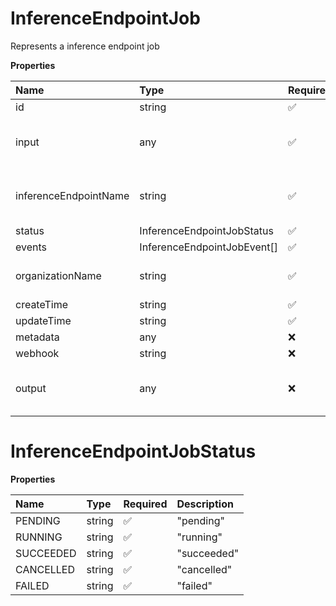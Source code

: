 # InferenceEndpointJob

Represents a inference endpoint job

**Properties**

| Name                  | Type                        | Required | Description                            |
| :-------------------- | :-------------------------- | :------- | :------------------------------------- |
| id                    | string                      | ✅       |                                        |
| input                 | any                         | ✅       | The job input. May be any valid JSON.  |
| inferenceEndpointName | string                      | ✅       | The inference endpoint name            |
| status                | InferenceEndpointJobStatus  | ✅       |                                        |
| events                | InferenceEndpointJobEvent[] | ✅       |                                        |
| organizationName      | string                      | ✅       | The organization name                  |
| createTime            | string                      | ✅       |                                        |
| updateTime            | string                      | ✅       |                                        |
| metadata              | any                         | ❌       |                                        |
| webhook               | string                      | ❌       |                                        |
| output                | any                         | ❌       | The job output. May be any valid JSON. |

# InferenceEndpointJobStatus

**Properties**

| Name      | Type   | Required | Description |
| :-------- | :----- | :------- | :---------- |
| PENDING   | string | ✅       | "pending"   |
| RUNNING   | string | ✅       | "running"   |
| SUCCEEDED | string | ✅       | "succeeded" |
| CANCELLED | string | ✅       | "cancelled" |
| FAILED    | string | ✅       | "failed"    |
